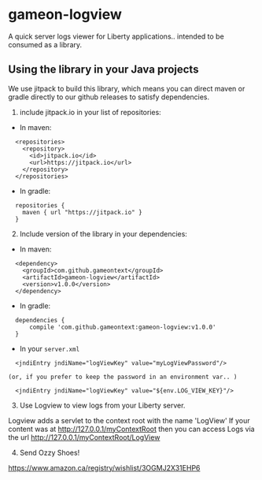# gameon-logview
A quick server logs viewer for Liberty applications.. intended to be consumed as a library.

## Using the library in your Java projects

We use jitpack to build this library, which means you can direct maven or gradle directly to our github releases to satisfy dependencies.

1. include jitpack.io in your list of repositories:
  * In maven:
  ```
    <repositories>
      <repository>
        <id>jitpack.io</id>
        <url>https://jitpack.io</url>
      </repository>
    </repositories>
  ```
  * In gradle:
  ```
    repositories {
      maven { url "https://jitpack.io" }
    }
  ```
2. Include version of the library in your dependencies:
  * In maven:
  ```
    <dependency>
      <groupId>com.github.gameontext</groupId>
      <artifactId>gameon-logview</artifactId>
      <version>v1.0.0</version>
    </dependency>
  ```
  * In gradle:
  ```
    dependencies {
	    compile 'com.github.gameontext:gameon-logview:v1.0.0'
    }
  ```
  * In your `server.xml`
  ```
    <jndiEntry jndiName="logViewKey" value="myLogViewPassword"/>
  ```
    (or, if you prefer to keep the password in an environment var.. )
  ```
    <jndiEntry jndiName="logViewKey" value="${env.LOG_VIEW_KEY}"/>
  ```
  
3. Use Logview to view logs from your Liberty server.

  Logview adds a servlet to the context root with the name 'LogView'
  If your content was at http://127.0.0.1/myContextRoot then you can access
  Logs via the url http://127.0.0.1/myContextRoot/LogView

4. Send Ozzy Shoes!

  https://www.amazon.ca/registry/wishlist/3OGMJ2X31EHP6
